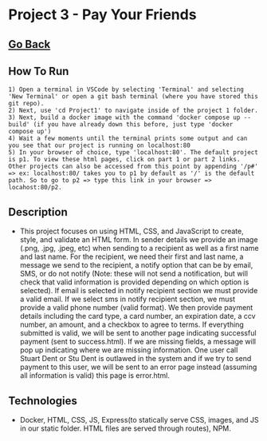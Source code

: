 # Project 3 - Pay Your Friends

## [Go Back](../README.md)

## How To Run

    1) Open a terminal in VSCode by selecting 'Terminal' and selecting 'New Terminal' or open a git bash terminal (where you have stored this git repo).
    2) Next, use 'cd Project1' to navigate inside of the project 1 folder.
    3) Next, build a docker image with the command 'docker compose up --build' (if you have already down this before, just type 'docker compose up')
    4) Wait a few moments until the terminal prints some output and can you see that our project is running on localhost:80
    5) In your browser of choice, type 'localhost:80'. The default project is p1. To view these html pages, click on part 1 or part 2 links. Other projects can also be accessed from this point by appending '/p#' => ex: localhost:80/ takes you to p1 by default as '/' is the default path. So to go to p2 => type this link in your browser => locahost:80/p2.

## Description

- This project focuses on using HTML, CSS, and JavaScript to create, style, and validate an HTML form. In sender details we provide an image (.png, .jpg, .jpeg, etc) when sending to a recipient as well as a first name and last name. For the recipient, we need their first and last name, a message we send to the recipient, a notify option that can be by email, SMS, or do not notify (Note: these will not send a notification, but will check that valid information is provided depending on which option is selected). If email is selected in notify recipient section we must provide a valid email. If we select sms in notify recipient section, we must provide a valid phone number (valid format). We then provide payment details including the card type, a card number, an expiration date, a ccv number, an amount, and a checkbox to agree to terms. If everything submitted is valid, we will be sent to another page indicating successful payment (sent to success.html). If we are missing fields, a message will pop up indicating where we are missing information. One user call Stuart Dent or Stu Dent is outlawed in the system and if we try to send payment to this user, we will be sent to an error page instead (assuming all information is valid) this page is error.html.

## Technologies

- Docker, HTML, CSS, JS, Express(to statically serve CSS, images, and JS in our static folder. HTML files are served through routes), NPM.
